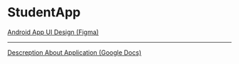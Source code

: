 # StudentApp

[Android App UI Design  (Figma)](https://www.figma.com/file/GHDjUCBCw4FGgpZ2XIoWhI/Side-Menu-(Community)?node-id=0%3A1)

---

[Descreption About Application (Google Docs)](https://docs.google.com/document/d/1Ps99zsCq3rlZmr5Z6zLPocAa4h2nD6ZuN4hdgee-7LI/edit?usp=sharing)
